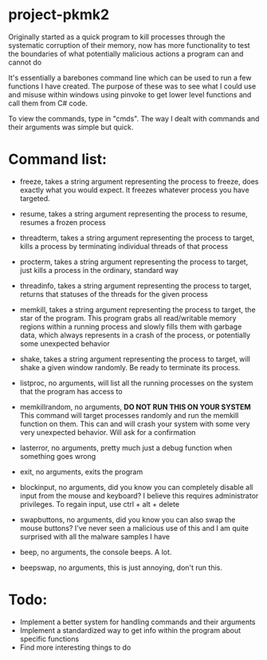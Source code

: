 # project-pkmk2
Originally started as a quick program to kill processes through the systematic corruption of their memory, now has more functionality to test the boundaries of what potentially malicious actions a program can and cannot do

It's essentially a barebones command line which can be used to run a few functions I have created. The purpose of these was to see what I could use and misuse within windows using pinvoke to get lower level functions and call them from C# code.

To view the commands, type in "cmds". The way I dealt with commands and their arguments was simple but quick.

# Command list:
* freeze, takes a string argument representing the process to freeze, does exactly what you would expect. It freezes whatever process you have targeted.

* resume, takes a string argument representing the process to resume, resumes a frozen process

* threadterm, takes a string argument representing the process to target, kills a process by terminating individual threads of that process

* procterm, takes a string argument representing the process to target, just kills a process in the ordinary, standard way

* threadinfo, takes a string argument representing the process to target, returns that statuses of the threads for the given process

* memkill, takes a string argument representing the process to target, the star of the program. This program grabs all read/writable memory regions within a running process and slowly fills them with garbage data, which always represents in a crash of the process, or potentially some unexpected behavior

* shake, takes a string argument representing the process to target, will shake a given window randomly. Be ready to terminate its process.

* listproc, no arguments, will list all the running processes on the system that the program has access to

* memkillrandom, no arguments, **DO NOT RUN THIS ON YOUR SYSTEM** This command will target processes randomly and run the memkill function on them. This can and will crash your system with some very very unexpected behavior. Will ask for a confirmation

* lasterror, no arguments, pretty much just a debug function when something goes wrong

* exit, no arguments, exits the program

* blockinput, no arguments, did you know you can completely disable all input from the mouse and keyboard? I believe this requires administrator privileges. To regain input, use ctrl + alt + delete

* swapbuttons, no arguments, did you know you can also swap the mouse buttons? I've never seen a malicious use of this and I am quite surprised with all the malware samples I have

* beep, no arguments, the console beeps. A lot.

* beepswap, no arguments, this is just annoying, don't run this.

# Todo:
* Implement a better system for handling commands and their arguments
* Implement a standardized way to get info within the program about specific functions
* Find more interesting things to do
